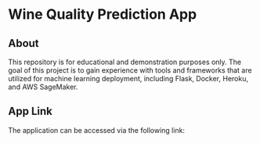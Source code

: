 # Wine Quality Prediction App

## About
This repository is for educational and demonstration purposes only. The goal of this project is to gain experience with tools and frameworks that are utilized for machine learning deployment, including Flask, Docker, Heroku, and AWS SageMaker.

## App Link
The application can be accessed via the following link: 